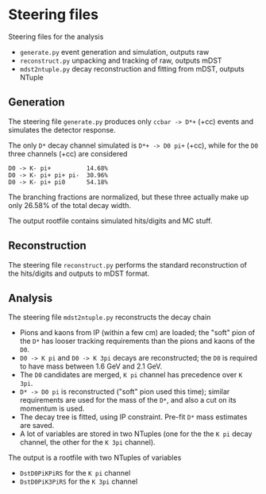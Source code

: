# Steering files
Steering files for the analysis
 - `generate.py` event generation and simulation, outputs raw
 - `reconstruct.py` unpacking and tracking of raw, outputs mDST
 - `mdst2ntuple.py` decay reconstruction and fitting from mDST, outputs NTuple

## Generation
The steering file `generate.py` produces only `ccbar -> D*+` (+cc) events and
simulates the detector response.

The only `D*` decay channel simulated is `D*+ -> D0 pi+` (+cc), while for the
`D0` three channels (+cc) are considered
```
D0 -> K- pi+          14.68%
D0 -> K- pi+ pi+ pi-  30.96%
D0 -> K- pi+ pi0      54.18%
```
The branching fractions are normalized, but these three actually make up only
26.58% of the total decay width.

The output rootfile contains simulated hits/digits and MC stuff.

## Reconstruction
The steering file `reconstruct.py` performs the standard reconstruction of the
hits/digits and outputs to mDST format.

## Analysis
The steering file `mdst2ntuple.py` reconstructs the decay chain
 - Pions and kaons from IP (within a few cm) are loaded; the "soft" pion of the
   `D*` has looser tracking requirements than the pions and kaons of the `D0`.
 - `D0 -> K pi` and `D0 -> K 3pi` decays are reconstructed; the `D0`
   is required to have mass between 1.6 GeV and 2.1 GeV.
 - The `D0` candidates are merged, `K pi` channel has precedence over `K 3pi`.
 - `D* -> D0 pi` is reconstructed ("soft" pion used this time); similar
   requirements are used for the mass of the `D*`, and also a cut on its
   momentum is used.
 - The decay tree is fitted, using IP constraint. Pre-fit `D*` mass estimates
   are saved.
 - A lot  of variables are stored in two NTuples (one for the the `K pi` decay
   channel, the other for the `K 3pi` channel).

The output is a rootfile with two NTuples of variables
 - `DstD0PiKPiRS` for the `K pi` channel
 - `DstD0PiK3PiRS` for the `K 3pi` channel

